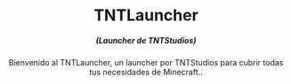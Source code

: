 <h1 align="center">TNTLauncher</h1>
<em><h5 align="center">(Launcher de TNTStudios)</h5></em>

<p align="center">Bienvenido al TNTLauncher, un launcher por TNTStudios para cubrir todas tus necesidades de Minecraft..</p>
